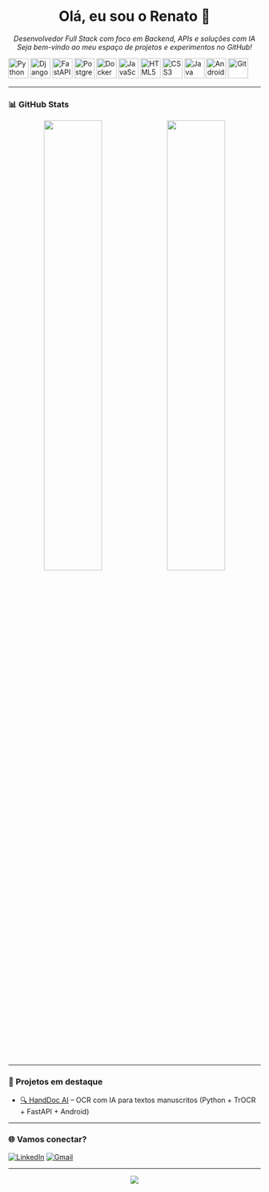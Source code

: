 <!-- Perfil README - Billrenato -->

<h1 align="center">Olá, eu sou o Renato 👋</h1>
<p align="center">
  <i>Desenvolvedor Full Stack com foco em Backend, APIs e soluções com IA</i><br>
  <i>Seja bem-vindo ao meu espaço de projetos e experimentos no GitHub!</i>
</p>





  <p align="left">
    <img src="https://cdn.jsdelivr.net/gh/devicons/devicon/icons/python/python-original.svg" width="40" title="Python"/>
    <img src="https://cdn.jsdelivr.net/gh/devicons/devicon/icons/django/django-plain.svg" width="40" title="Django"/>
    <img src="https://cdn.jsdelivr.net/gh/devicons/devicon/icons/fastapi/fastapi-original.svg" width="40" title="FastAPI"/>
    <img src="https://cdn.jsdelivr.net/gh/devicons/devicon/icons/postgresql/postgresql-original.svg" width="40" title="PostgreSQL"/>
    <img src="https://cdn.jsdelivr.net/gh/devicons/devicon/icons/docker/docker-original.svg" width="40" title="Docker"/>
    <img src="https://cdn.jsdelivr.net/gh/devicons/devicon/icons/javascript/javascript-original.svg" width="40" title="JavaScript"/>
    <img src="https://cdn.jsdelivr.net/gh/devicons/devicon/icons/html5/html5-original.svg" width="40" title="HTML5"/>
    <img src="https://cdn.jsdelivr.net/gh/devicons/devicon/icons/css3/css3-original.svg" width="40" title="CSS3"/>
    <img src="https://cdn.jsdelivr.net/gh/devicons/devicon/icons/java/java-original.svg" width="40" title="Java Android"/>
    <img src="https://cdn.jsdelivr.net/gh/devicons/devicon/icons/android/android-original.svg" width="40" title="Android"/>
    <img src="https://cdn.jsdelivr.net/gh/devicons/devicon/icons/git/git-original.svg" width="40" title="Git"/>
  </p>

---

### 📊 GitHub Stats

<p align="center">
  <img src="https://github-readme-stats.vercel.app/api?username=Billrenato&show_icons=true&theme=tokyonight&count_private=true" width="48%" />
  <img src="https://github-readme-stats.vercel.app/api/top-langs/?username=Billrenato&layout=compact&theme=tokyonight" width="48%" />
</p>

---

### 🧠 Projetos em destaque

- [🔍 HandDoc AI](https://github.com/Billrenato/HandDocAI) – OCR com IA para textos manuscritos (Python + TrOCR + FastAPI + Android)


---

### 🌐 Vamos conectar?
[![LinkedIn](https://img.shields.io/badge/-Renato%20Jr-blue?style=for-the-badge&logo=Linkedin&logoColor=white&link=https://www.linkedin.com/in/renato-jr-mathias-b76117221/)](https://www.linkedin.com/in/renato-jr-mathias-b76117221/)
[![Gmail](https://img.shields.io/badge/-renatojrmathias94@gmail.com-c14438?style=for-the-badge&logo=Gmail&logoColor=white)](mailto:renatojrmathias94@gmail.com)

---

<p align="center">
  <img src="https://capsule-render.vercel.app/api?type=waving&color=0f0c29&height=100&section=footer"/>
</p>

